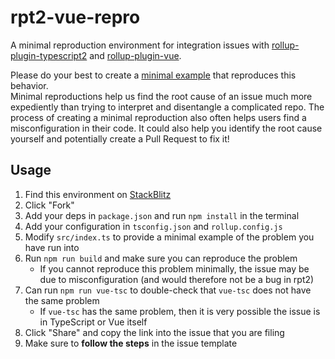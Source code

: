 # rpt2-vue-repro

A minimal reproduction environment for integration issues with [rollup-plugin-typescript2](https://github.com/ezolenko/rollup-plugin-typescript2) and [rollup-plugin-vue](https://github.com/vuejs/rollup-plugin-vue).

Please do your best to create a [minimal example](https://stackoverflow.com/help/minimal-reproducible-example) that reproduces this behavior.<br />
Minimal reproductions help us find the root cause of an issue much more expediently than trying to interpret and disentangle a complicated repo. The process of creating a minimal reproduction also often helps users find a misconfiguration in their code. It could also help you identify the root cause yourself and potentially create a Pull Request to fix it!

## Usage

1. Find this environment on [StackBlitz](https://stackblitz.com/edit/rpt2-vue-repro)
1. Click "Fork"
1. Add your deps in `package.json` and run `npm install` in the terminal
1. Add your configuration in `tsconfig.json` and `rollup.config.js`
1. Modify `src/index.ts` to provide a minimal example of the problem you have run into
1. Run `npm run build` and make sure you can reproduce the problem
   - If you cannot reproduce this problem minimally, the issue may be due to misconfiguration (and would therefore not be a bug in rpt2)
1. Can run `npm run vue-tsc` to double-check that `vue-tsc` does not have the same problem
   - If `vue-tsc` has the same problem, then it is very possible the issue is in TypeScript or Vue itself
1. Click "Share" and copy the link into the issue that you are filing
1. Make sure to **follow the steps** in the issue template
